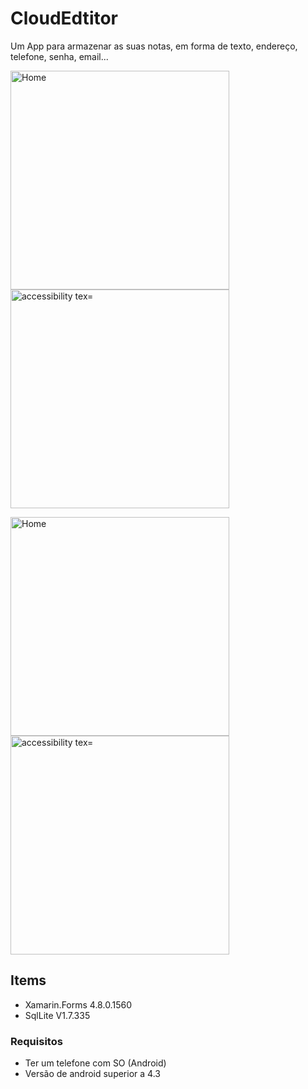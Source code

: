 # CloudEdtitor
Um App para armazenar as suas notas, em forma de texto, endereço, telefone, senha, email...

<p>
  <img src="https://user-images.githubusercontent.com/57480551/98097534-6e9df600-1e8d-11eb-907e-481c29d80903.png" width="350" title="Home">
  <img src="https://user-images.githubusercontent.com/57480551/98097518-69d94200-1e8d-11eb-8494-16f499bfa555.png" width="350" alt="accessibility tex="Location">
</p>

<p>
  <img src="https://user-images.githubusercontent.com/57480551/98097523-6c3b9c00-1e8d-11eb-9d49-cd476dae11fe.png" width="350" title="Home">
  <img src="https://user-images.githubusercontent.com/57480551/98097528-6d6cc900-1e8d-11eb-8a40-a52858e99b28.png" width="350" alt="accessibility tex="Location">
</p>

## Items 

  - Xamarin.Forms 4.8.0.1560
  - SqlLite V1.7.335

### Requisitos
- Ter um telefone com SO (Android) 
- Versão de android superior a 4.3
